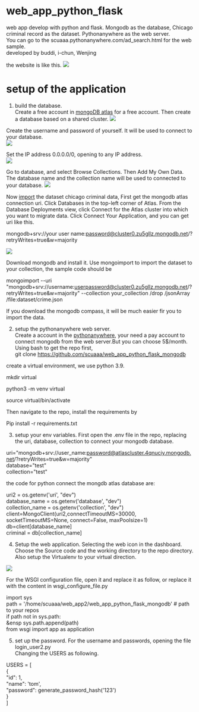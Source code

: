 # web_app_python_flask  
web app develop with python and flask. Mongodb as the database, Chicago criminal record as the dataset. Pythonanywhere as the web server.  
You can go to the scuaaa.pythonanywhere.com/ad_search.html for the web sample.  
developed by buddi, i-chun, Wenjing

the website is like this.
![](pictures/web_page.png)  

# setup of the application  
1. build the database.  
Create a free account in [mongoDB atlas]( https://www.mongodb.com/cloud/atlas/register) for a free account. Then create a database based on a shared cluster. 
![](pictures/build_data_base.png)

Create the username and password of yourself. It will be used to connect to your database.  
![](pictures/user_password.png)  

Set the IP address 0.0.0.0/0, opening to any IP address.  
![](pictures/ip_set.png)

Go to database, and select Browse Collections. Then Add My Own Data. The database name and the collection name will be used to connected to your database.
![](pictures/create_collection.png)  

Now [import]( https://www.mongodb.com/docs/atlas/import/mongoimport/) the dataset chicago criminal data, First get the mongodb atlas connection uri. Click Databases in the top-left corner of Atlas. From the Database Deployments view, click Connect for the Atlas cluster into which you want to migrate data. Click Connect Your Application, and you can get uri like this.  

mongodb+srv://your user name:password@cluster0.zu5gllz.mongodb.net/?retryWrites=true&w=majority

![](pictures/uri.png)  


Download mongodb and install it. Use mongoimport to import the dataset to your collection, the sample code should be  
  
mongoimport --uri "mongodb+srv://username:userpassword@cluster0.zu5gllz.mongodb.net/<databsename>?retryWrites=true&w=majority" --collection your_collection /drop /jsonArray /file:dataset/crime.json  

If you download the mongodb compass, it will be much easier fir you to import the data.

2. setup the pythonanywhere web server.  
Create a account in the [pythonanywhere]( https://www.pythonanywhere.com/), your need a pay account to connect mongodb from the web server.But you can choose 5$/month.  
Using bash to get the repo first,  
git clone https://github.com/scuaaa/web_app_python_flask_mongodb  

create a virtual environment, we use python 3.9.  

mkdir virtual  

python3 -m venv virtual  

source virtual/bin/activate  

Then navigate to the repo, install the requirements by  

Pip install -r requirements.txt 

3. setup your env variables. First open the .env file in the repo, replacing the uri, database, collection to connect your mongodb database.

uri="mongodb+srv://user_name:password@atlascluster.4qnuciy.mongodb.net/?retryWrites=true&w=majority"  
database="test"  
collection="test"  

the code for python connect the mongdb atlas database are:  
  
uri2 = os.getenv('uri', "dev")  
database_name = os.getenv('database', "dev")  
collection_name = os.getenv('collection', "dev")  
client=MongoClient(uri2,connectTimeoutMS=30000, socketTimeoutMS=None, connect=False, maxPoolsize=1)  
db=client[database_name]  
criminal = db[collection_name]  


4. Setup the web application. Selecting the web icon in the dashboard. Choose the Source code and the working directory to the repo directory. Also setup the Virtualenv to your virtual direction.   

![](pictures/web_setup.png)  

For the WSGI configuration file, open it and replace it as follow, or replace it with the content in wsgi_configure_file.py   

import sys  
path = '/home/scuaaa/web_app2/web_app_python_flask_mongodb'  # path to your repos  
if path not in sys.path:  
&ensp    sys.path.append(path)  
from wsgi import app as application  

5. set up the password. For the username and passwords, opening the file login_user2.py  
Changing the USERS as following.  
  
USERS = [  
    {  
        "id": 1,  
        "name": 'tom',  
        "password": generate_password_hash('123')  
    }  
]  

